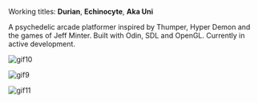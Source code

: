 Working titles: **Durian**, **Echinocyte**, **Aka Uni**

A psychedelic arcade platformer inspired by Thumper, Hyper Demon and the games of Jeff Minter.
Built with Odin, SDL and OpenGL.
Currently in active development.

![gif10](https://github.com/user-attachments/assets/a14e0979-7e81-43b4-9420-be9481e31121)

![gif9](https://github.com/user-attachments/assets/8d77713d-0803-4faf-a05d-a64def161e54)

![gif11](https://github.com/user-attachments/assets/f673ebd2-79e1-4c4a-91f2-6ce75351a162)
